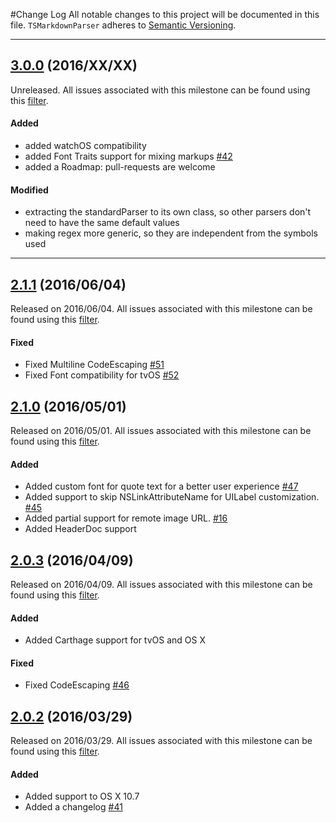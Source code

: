 #Change Log
All notable changes to this project will be documented in this file.
`TSMarkdownParser` adheres to [Semantic Versioning](http://semver.org/).

--- 
## [3.0.0](https://github.com/laptobbe/TSMarkdownParser/releases/tag/3.0.0) (2016/XX/XX)
Unreleased. All issues associated with this milestone can be found using this [filter](https://github.com/laptobbe/TSMarkdownParser/issues?q=milestone%3A3.0.0+is%3Aclosed).

#### Added
* added watchOS compatibility
* added Font Traits support for mixing markups [#42](https://github.com/laptobbe/TSMarkdownParser/issues/42)
* added a Roadmap: pull-requests are welcome

#### Modified
* extracting the standardParser to its own class, so other parsers don't need to have the same default values
* making regex more generic, so they are independent from the symbols used

---
## [2.1.1](https://github.com/laptobbe/TSMarkdownParser/releases/tag/2.1.1) (2016/06/04)
Released on 2016/06/04. All issues associated with this milestone can be found using this [filter](https://github.com/laptobbe/TSMarkdownParser/issues?q=milestone%3A2.1.1+is%3Aclosed).

#### Fixed
* Fixed Multiline CodeEscaping [#51](https://github.com/laptobbe/TSMarkdownParser/issues/51)
* Fixed Font compatibility for tvOS [#52](https://github.com/laptobbe/TSMarkdownParser/issues/52)


## [2.1.0](https://github.com/laptobbe/TSMarkdownParser/releases/tag/2.1.0) (2016/05/01)
Released on 2016/05/01. All issues associated with this milestone can be found using this [filter](https://github.com/laptobbe/TSMarkdownParser/issues?q=milestone%3A2.1.0+is%3Aclosed).

#### Added
* Added custom font for quote text for a better user experience [#47](https://github.com/laptobbe/TSMarkdownParser/pull/47)
* Added support to skip NSLinkAttributeName for UILabel customization. [#45](https://github.com/laptobbe/TSMarkdownParser/issues/45)
* Added partial support for remote image URL. [#16](https://github.com/laptobbe/TSMarkdownParser/issues/16)
* Added HeaderDoc support


## [2.0.3](https://github.com/laptobbe/TSMarkdownParser/releases/tag/2.0.3) (2016/04/09)
Released on 2016/04/09. All issues associated with this milestone can be found using this [filter](https://github.com/laptobbe/TSMarkdownParser/issues?q=milestone%3A2.0.3+is%3Aclosed).

#### Added
* Added Carthage support for tvOS and OS X

#### Fixed
* Fixed CodeEscaping [#46](https://github.com/laptobbe/TSMarkdownParser/issues/46)


## [2.0.2](https://github.com/laptobbe/TSMarkdownParser/releases/tag/2.0.2) (2016/03/29)
Released on 2016/03/29. All issues associated with this milestone can be found using this [filter](https://github.com/laptobbe/TSMarkdownParser/issues?q=milestone%3A2.0.2+is%3Aclosed).

#### Added
* Added support to OS X 10.7
* Added a changelog [#41](https://github.com/laptobbe/TSMarkdownParser/issues/41)
